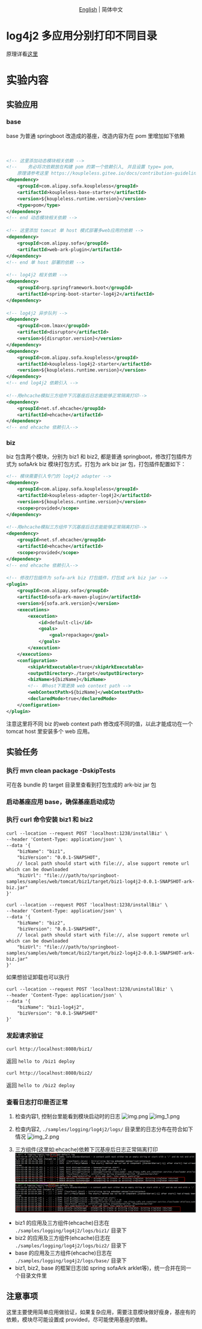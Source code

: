 <div align="center">

[English](./README.md) | 简体中文

</div>

# log4j2 多应用分别打印不同目录
原理详看[这里](https://github.com/koupleless/koupleless/blob/master/docs/content/zh-cn/docs/contribution-guidelines/runtime/logj42.md)

# 实验内容
## 实验应用
### base
base 为普通 springboot 改造成的基座，改造内容为在 pom 里增加如下依赖
```xml


<!-- 这里添加动态模块相关依赖 -->
<!--    务必将次依赖放在构建 pom 的第一个依赖引入, 并且设置 type= pom, 
    原理请参考这里 https://koupleless.gitee.io/docs/contribution-guidelines/runtime/multi-app-padater/ -->
<dependency>
    <groupId>com.alipay.sofa.koupleless</groupId>
    <artifactId>koupleless-base-starter</artifactId>
    <version>${koupleless.runtime.version}</version>
    <type>pom</type>
</dependency>
<!-- end 动态模块相关依赖 -->

<!-- 这里添加 tomcat 单 host 模式部署多web应用的依赖 -->
<dependency>
    <groupId>com.alipay.sofa</groupId>
    <artifactId>web-ark-plugin</artifactId>
</dependency>
<!-- end 单 host 部署的依赖 -->

<!-- log4j2 相关依赖 -->
<dependency>
    <groupId>org.springframework.boot</groupId>
    <artifactId>spring-boot-starter-log4j2</artifactId>
</dependency>

<!-- log4j2 异步队列 -->
<dependency>
    <groupId>com.lmax</groupId>
    <artifactId>disruptor</artifactId>
    <version>${disruptor.version}</version>
</dependency>
<dependency>
    <groupId>com.alipay.sofa.koupleless</groupId>
    <artifactId>koupleless-log4j2-starter</artifactId>
    <version>${koupleless.runtime.version}</version>
</dependency>
<!-- end log4j2 依赖引入 -->

<!--用ehcache模拟三方组件下沉基座后日志能能够正常隔离打印-->
<dependency>
    <groupId>net.sf.ehcache</groupId>
    <artifactId>ehcache</artifactId>
</dependency>
<!-- end ehcache 依赖引入-->

```

### biz
biz 包含两个模块，分别为 biz1 和 biz2, 都是普通 springboot，修改打包插件方式为 sofaArk biz 模块打包方式，打包为 ark biz jar 包，打包插件配置如下：
```xml
<!-- 模块需要引入专门的 log4j2 adapter -->
<dependency>
    <groupId>com.alipay.sofa.koupleless</groupId>
    <artifactId>koupleless-adapter-log4j2</artifactId>
    <version>${koupleless.runtime.version}</version>
    <scope>provided</scope>
</dependency>

<!--用ehcache模拟三方组件下沉基座后日志能能够正常隔离打印-->
<dependency>
    <groupId>net.sf.ehcache</groupId>
    <artifactId>ehcache</artifactId>
    <scope>provided</scope>
</dependency>
<!-- end ehcache 依赖引入-->

<!-- 修改打包插件为 sofa-ark biz 打包插件，打包成 ark biz jar -->
<plugin>
    <groupId>com.alipay.sofa</groupId>
    <artifactId>sofa-ark-maven-plugin</artifactId>
    <version>${sofa.ark.version}</version>
    <executions>
        <execution>
            <id>default-cli</id>
            <goals>
                <goal>repackage</goal>
            </goals>
        </execution>
    </executions>
    <configuration>
        <skipArkExecutable>true</skipArkExecutable>
        <outputDirectory>./target</outputDirectory>
        <bizName>${bizName}</bizName>
        <!-- 单host下需更换 web context path -->
        <webContextPath>${bizName}</webContextPath>
        <declaredMode>true</declaredMode>
    </configuration>
</plugin>
```
注意这里将不同 biz 的web context path 修改成不同的值，以此才能成功在一个 tomcat host 里安装多个 web 应用。



## 实验任务
### 执行 mvn clean package -DskipTests
可在各 bundle 的 target 目录里查看到打包生成的 ark-biz jar 包
### 启动基座应用 base，确保基座启动成功
### 执行 curl 命令安装 biz1 和 biz2
```shell
curl --location --request POST 'localhost:1238/installBiz' \
--header 'Content-Type: application/json' \
--data '{
    "bizName": "biz1",
    "bizVersion": "0.0.1-SNAPSHOT",
    // local path should start with file://, alse support remote url which can be downloaded
    "bizUrl": "file:///path/to/springboot-samples/samples/web/tomcat/biz1/target/biz1-log4j2-0.0.1-SNAPSHOT-ark-biz.jar"
}'
```

```shell
curl --location --request POST 'localhost:1238/installBiz' \
--header 'Content-Type: application/json' \
--data '{
    "bizName": "biz2",
    "bizVersion": "0.0.1-SNAPSHOT",
    // local path should start with file://, alse support remote url which can be downloaded
    "bizUrl": "file:///path/to/springboot-samples/samples/web/tomcat/biz2/target/biz2-log4j2-0.0.1-SNAPSHOT-ark-biz.jar"
}'
```

如果想验证卸载也可以执行
```shell
curl --location --request POST 'localhost:1238/uninstallBiz' \
--header 'Content-Type: application/json' \
--data '{
    "bizName": "biz1-log4j2",
    "bizVersion": "0.0.1-SNAPSHOT"
}'
```

### 发起请求验证
```shell
curl http://localhost:8080/biz1/
```
返回 `hello to /biz1 deploy`


```shell
curl http://localhost:8080/biz2/
```
返回 `hello to /biz2 deploy`

### 查看日志打印是否正常
1. 检查内容1, 控制台里能看到模块启动时的日志
![img.png](../imgs/biz1-log.png)
![img_1.png](../imgs/biz2-log.png)

2. 检查内容2, `./samples/logging/log4j2/logs/` 目录里的日志分布在符合如下情况
![img_2.png](../imgs/logs-structure.png)

3. 三方组件(这里如:ehcache)依赖下沉基座后日志正常隔离打印
![img_1.png](../imgs/biz1-3-log.png)
![img.png](../imgs/biz2-3-log.png)

- biz1 的应用及三方组件(ehcache)日志在 `./samples/logging/log4j2/logs/biz1/` 目录下
- biz2 的应用及三方组件(ehcache)日志在 `./samples/logging/log4j2/logs/biz2/` 目录下
- base 的应用及三方组件(ehcache)日志在 `./samples/logging/log4j2/logs/base/` 目录下
- biz1, biz2, base 的框架日志(如 spring sofaArk arklet等)，统一合并在同一个目录文件里


## 注意事项
这里主要使用简单应用做验证，如果复杂应用，需要注意模块做好瘦身，基座有的依赖，模块尽可能设置成 provided，尽可能使用基座的依赖。
